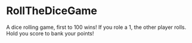# RollTheDiceGame
 A dice rolling game, first to 100 wins! If you role a 1, the other player rolls. Hold you score to bank your points!
